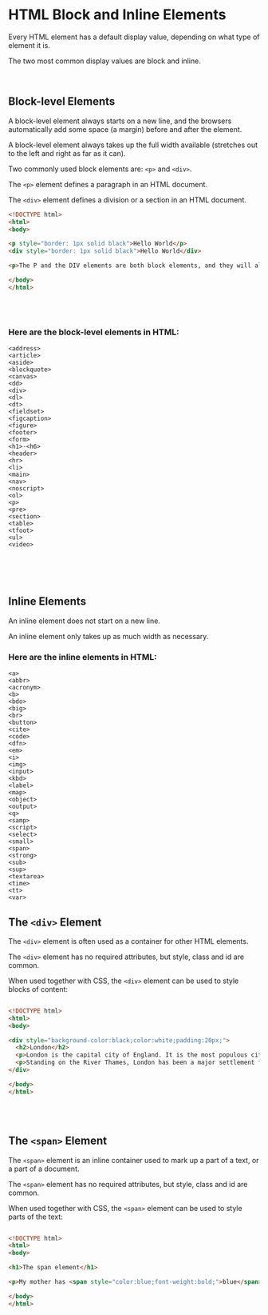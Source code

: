 # HTML Block and Inline Elements
Every HTML element has a default display value, depending on what type of element it is.

The two most common display values are block and inline.

<br>

## Block-level Elements

A block-level element always starts on a new line, and the browsers automatically add some space (a margin) before and after the element.

A block-level element always takes up the full width available (stretches out to the left and right as far as it can).

Two commonly used block elements are: `<p>` and `<div>`.

The `<p>` element defines a paragraph in an HTML document.

The `<div>` element defines a division or a section in an HTML document.

```html
<!DOCTYPE html>
<html>
<body>

<p style="border: 1px solid black">Hello World</p>
<div style="border: 1px solid black">Hello World</div>

<p>The P and the DIV elements are both block elements, and they will always start on a new line and take up the full width available (stretches out to the left and right as far as it can).</p>

</body>
</html>

```

<br> <br>

### Here are the block-level elements in HTML:

```
<address>
<article>
<aside>
<blockquote>
<canvas>
<dd>
<div>
<dl>
<dt>
<fieldset>
<figcaption>
<figure>
<footer>
<form>
<h1>-<h6>
<header>
<hr>
<li>
<main>
<nav>
<noscript>
<ol>
<p>
<pre>
<section>
<table>
<tfoot>
<ul>
<video>

```


<br> <br> <br>

## Inline Elements

An inline element does not start on a new line.

An inline element only takes up as much width as necessary.

### Here are the inline elements in HTML:
```
<a>
<abbr>
<acronym>
<b>
<bdo>
<big>
<br>
<button>
<cite>
<code>
<dfn>
<em>
<i>
<img>
<input>
<kbd>
<label>
<map>
<object>
<output>
<q>
<samp>
<script>
<select>
<small>
<span>
<strong>
<sub>
<sup>
<textarea>
<time>
<tt>
<var>

```


## The `<div>` Element

The `<div>` element is often used as a container for other HTML elements.

The `<div>` element has no required attributes, but style, class and id are common.

When used together with CSS, the `<div>` element can be used to style blocks of content:

```html

<!DOCTYPE html>
<html>
<body>

<div style="background-color:black;color:white;padding:20px;">
  <h2>London</h2>
  <p>London is the capital city of England. It is the most populous city in the United Kingdom, with a metropolitan area of over 13 million inhabitants.</p>
  <p>Standing on the River Thames, London has been a major settlement for two millennia, its history going back to its founding by the Romans, who named it Londinium.</p>
</div> 

</body>
</html>

```


<br> <br>

## The `<span>` Element
The `<span>` element is an inline container used to mark up a part of a text, or a part of a document.

The `<span>` element has no required attributes, but style, class and id are common.

When used together with CSS, the `<span>` element can be used to style parts of the text:

```html

<!DOCTYPE html>
<html>
<body>

<h1>The span element</h1>

<p>My mother has <span style="color:blue;font-weight:bold;">blue</span> eyes and my father has <span style="color:darkolivegreen;font-weight:bold;">dark green</span> eyes.</p>

</body>
</html>

```









